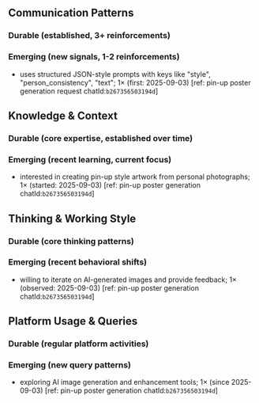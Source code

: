 ## Communication Patterns
### Durable (established, 3+ reinforcements)

### Emerging (new signals, 1-2 reinforcements)
- uses structured JSON-style prompts with keys like "style", "person_consistency", "text"; 1× (first: 2025-09-03) [ref: pin-up poster generation request chatId:`b267356503194d`]

## Knowledge & Context
### Durable (core expertise, established over time)

### Emerging (recent learning, current focus)
- interested in creating pin-up style artwork from personal photographs; 1× (started: 2025-09-03) [ref: pin-up poster generation chatId:`b267356503194d`]

## Thinking & Working Style
### Durable (core thinking patterns)

### Emerging (recent behavioral shifts)
- willing to iterate on AI-generated images and provide feedback; 1× (observed: 2025-09-03) [ref: pin-up poster generation chatId:`b267356503194d`]

## Platform Usage & Queries
### Durable (regular platform activities)

### Emerging (new query patterns)
- exploring AI image generation and enhancement tools; 1× (since 2025-09-03) [ref: pin-up poster generation chatId:`b267356503194d`]

